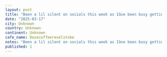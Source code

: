 ```yaml
---
layout: post
title: "Been a lil silent on socials this week as Iâve been busy getting after it, great stop on the #worldcoffeetour in revelstoke, @dosecoffeerevelstoke fantastic sammmiches, and it turns into a stellar I"
date: "2025-03-17"
city: Unknown
country: Unknown
continent: Unknown
cafe_name: Dosecoffeerevelstoke
notes: "Been a lil silent on socials this week as Iâve been busy getting after it, great stop on the #worldcoffeetour in revelstoke, @dosecoffeerevelstoke fantastic sammmiches, and it turns into a stellar Italian spot at night."
published: 1
---
```

